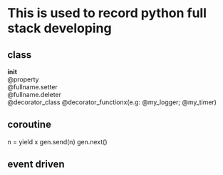 # This is used to record python full stack developing  
## class
__init__  
@property  
@fullname.setter  
@fullname.deleter  
@decorator_class
@decorator_functionx(e.g: @my_logger; @my_timer)

## coroutine
n = yield x
gen.send(n)
gen.next()

## event driven


